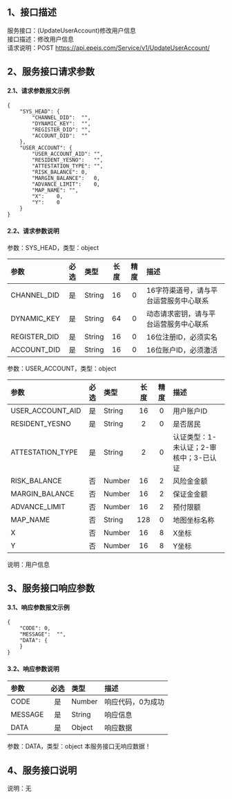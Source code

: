 ## 1、接口描述  
服务接口：(UpdateUserAccount)修改用户信息  
接口描述：修改用户信息  
请求说明：POST https://api.epeis.com/Service/v1/UpdateUserAccount/  
  
## 2、服务接口请求参数  
#### 2.1、请求参数报文示例  
~~~  
{
	"SYS_HEAD":	{
		"CHANNEL_DID":	"",
		"DYNAMIC_KEY":	"",
		"REGISTER_DID":	"",
		"ACCOUNT_DID":	""
	},
	"USER_ACCOUNT":	{
		"USER_ACCOUNT_AID":	"",
		"RESIDENT_YESNO":	"",
		"ATTESTATION_TYPE":	"",
		"RISK_BALANCE":	0,
		"MARGIN_BALANCE":	0,
		"ADVANCE_LIMIT":	0,
		"MAP_NAME":	"",
		"X":	0,
		"Y":	0
	}
}  
~~~  
#### 2.2、请求参数说明  
参数：SYS_HEAD，类型：object  
  
| 参数 | 必选 | 类型 | 长度 | 精度 | 描述 |  
| :----------------- | :----: | :-------- | :----: | :----: | :---------------- |  
| CHANNEL_DID | 是 | String | 16 | 0 | 16字符渠道号，请与平台运营服务中心联系 |  
| DYNAMIC_KEY | 是 | String | 64 | 0 | 动态请求密钥，请与平台运营服务中心联系 |  
| REGISTER_DID      |  是  | String   | 16 | 0 | 16位注册ID，必须实名 |  
| ACCOUNT_DID       |  是  | String   | 16 | 0 | 16位账户ID，必须激活 |  
  
参数：USER_ACCOUNT，类型：object  
  
| 参数              | 必选 | 类型     | 长度 | 精度 | 描述             |  
| :----------------- | :----: | :-------- | :----: | :----: | :---------------- |  
| USER_ACCOUNT_AID |  是  | String   | 16 | 0 | 用户账户ID |  
| RESIDENT_YESNO |  是  | String   | 2 | 0 | 是否居民 |  
| ATTESTATION_TYPE |  是  | String   | 2 | 0 | 认证类型：1-未认证；2-审核中；3-已认证 |  
| RISK_BALANCE |  否  | Number   | 16 | 2 | 风险金金额 |  
| MARGIN_BALANCE |  否  | Number   | 16 | 2 | 保证金金额 |  
| ADVANCE_LIMIT |  否  | Number   | 16 | 2 | 预付限额 |  
| MAP_NAME |  否  | String   | 128 | 0 | 地图坐标名称 |  
| X |  否  | Number   | 16 | 8 | X坐标 |  
| Y |  否  | Number   | 16 | 8 | Y坐标 |  
  
说明：用户信息  
  
## 3、服务接口响应参数  
#### 3.1、响应参数报文示例  
~~~  
{
	"CODE":	0,
	"MESSAGE":	"",
	"DATA":	{
	}
}  
~~~  
#### 3.2、响应参数说明  
  
| 参数              | 必选 | 类型     | 描述             |  
| :----------------- | :----: | :-------- | :---------------- |  
| CODE | 是 | Number | 响应代码，0为成功 |  
| MESSAGE | 是 | String | 响应信息 |  
| DATA | 是 | Object | 响应数据 |  
  
参数：DATA，类型：object 本服务接口无响应数据！  
## 4、服务接口说明  
说明：无  
